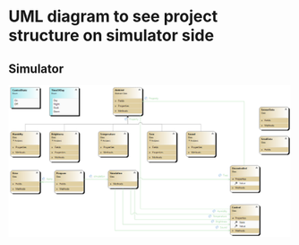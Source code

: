 # UML diagram to see project structure on simulator side

## Simulator

![image](../../images/Simulator.png)